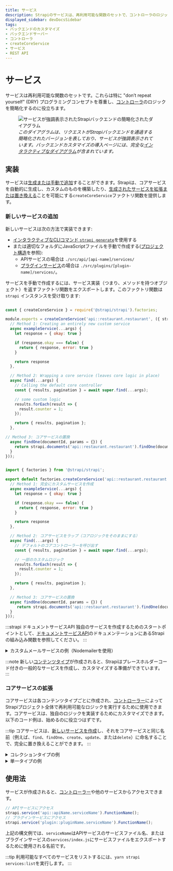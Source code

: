 ```yaml
---
title: サービス
description: Strapiのサービスは、再利用可能な関数のセットで、コントローラのロジックを簡略化するのに便利です。
displayed_sidebar: devDocsSidebar
tags:
- バックエンドのカスタマイズ
- バックエンドサーバー
- コントローラ
- createCoreService 
- サービス
- REST API 
---
```


# サービス

サービスは再利用可能な関数のセットです。これらは特に "don’t repeat yourself" (DRY) プログラミングコンセプトを尊重し、[コントローラ](/dev-docs/backend-customization/controllers.md)のロジックを簡略化するのに役立ちます。

<figure style={{width: '100%', margin: '0'}}>
  <img src="/img/assets/backend-customization/diagram-controllers-services.png" alt="サービスが強調表示されたStrapiバックエンドの簡略化されたダイアグラム" />
  <em><figcaption style={{fontSize: '12px'}}>このダイアグラムは、リクエストがStrapiバックエンドを通過する簡略化されたバージョンを表しており、サービスが強調表示されています。バックエンドカスタマイズの導入ページには、完全な<a href="/dev-docs/backend-customization#interactive-diagram">インタラクティブなダイアグラム</a>が含まれています。</figcaption></em>
</figure>

## 実装

サービスは[生成または手動で追加](#adding-a-new-service)することができます。Strapiは、コアサービスを自動的に生成し、カスタムのものを構築したり、[生成されたサービスを拡張または置き換える](#extending-core-services)ことを可能にする`createCoreService`ファクトリ関数を提供します。

### 新しいサービスの追加

新しいサービスは次の方法で実装できます:

- [インタラクティブなCLIコマンド `strapi generate`](/dev-docs/cli#strapi-generate)を使用する
- または適切なフォルダにJavaScriptファイルを手動で作成する([プロジェクト構造](/dev-docs/project-structure.md)を参照):
  - APIサービスの場合は `./src/api/[api-name]/services/`
  - [プラグインサービス](/dev-docs/plugins/server-api#services)の場合は `./src/plugins/[plugin-name]/services/`。

サービスを手動で作成するには、サービス実装（つまり、メソッドを持つオブジェクト）を返すファクトリ関数をエクスポートします。このファクトリ関数は `strapi` インスタンスを受け取ります:

<Tabs groupId="js-ts">

<TabItem value="js" label="JavaScript">

```js title="./src/api/restaurant/services/restaurant.js"

const { createCoreService } = require('@strapi/strapi').factories;

module.exports = createCoreService('api::restaurant.restaurant', ({ strapi }) =>  ({
  // Method 1: Creating an entirely new custom service
  async exampleService(...args) {
    let response = { okay: true }

    if (response.okay === false) {
      return { response, error: true }
    }

    return response
  },

  // Method 2: Wrapping a core service (leaves core logic in place)
  async find(...args) {  
    // Calling the default core controller
    const { results, pagination } = await super.find(...args);

    // some custom logic
    results.forEach(result => {
      result.counter = 1;
    });

    return { results, pagination };
  },

// Method 3: コアサービスの置換
  async findOne(documentId, params = {}) {
    return strapi.documents('api::restaurant.restaurant').findOne(documentId, this.getFetchParams(params));
  }
}));
```

</TabItem>

<TabItem value="ts" label="TypeScript">

```js title="./src/api/restaurant/services/restaurant.ts"

import { factories } from '@strapi/strapi'; 

export default factories.createCoreService('api::restaurant.restaurant', ({ strapi }) =>  ({
  // Method 1: 完全にカスタムサービスを作成
  async exampleService(...args) {
    let response = { okay: true }

    if (response.okay === false) {
      return { response, error: true }
    }

    return response
  },

  // Method 2: コアサービスをラップ（コアロジックをそのままにする）
  async find(...args) {  
    // デフォルトのコアコントローラーを呼び出す
    const { results, pagination } = await super.find(...args);

    // 一部のカスタムロジック
    results.forEach(result => {
      result.counter = 1;
    });

    return { results, pagination };
  },

  // Method 3: コアサービスの置換
  async findOne(documentId, params = {}) {
     return strapi.documents('api::restaurant.restaurant').findOne(documentId, this.getFetchParams(params));
  }
}));
```

</TabItem>
</Tabs>

:::strapi ドキュメントサービスAPI
独自のサービスを作成するためのスタートポイントとして、[ドキュメントサービスAPI](/dev-docs/api/document-service)のドキュメンテーションにあるStrapiの組み込み関数を参照してください。
:::

<details>

<summary>カスタムメールサービスの例（Nodemailerを使用）</summary>

サービスの目的は、再利用可能な関数を保存することです。特定の目的を持つコードベースのさまざまな関数からメールを送信するための`sendNewsletter`サービスは有用でしょう。

<Tabs groupId="js-ts">

<TabItem value="js" label="JavaScript">

```js title="./src/api/restaurant/services/restaurant.js"


const { createCoreService } = require('@strapi/strapi').factories;
const nodemailer = require('nodemailer'); // Nodemailerのインストールが必要（npm install nodemailer）

// SMTPトランスポートを使用して再利用可能なトランスポーターオブジェクトを作成します。
const transporter = nodemailer.createTransport({
  service: 'Gmail',
  auth: {
    user: 'user@gmail.com',
    pass: 'password',
  },
});

module.exports = createCoreService('api::restaurant.restaurant', ({ strapi }) => ({
  sendNewsletter(from, to, subject, text) {
    // Eメールデータの設定
    const options = {
      from,
      to,
      subject,
      text,
    };

    // メールを送信する関数のプロミスを返す。
    return transporter.sendMail(options);
  },
}));
```

</TabItem>

<TabItem value="ts" label="TypeScript">

```js title="./src/api/restaurant/services/restaurant.ts"


import { factories } from '@strapi/strapi'; 
const nodemailer = require('nodemailer'); // Nodemailerのインストールが必要（npm install nodemailer)

// SMTPトランスポートを使用して再利用可能なトランスポーターオブジェクトを作成します。
const transporter = nodemailer.createTransport({
  service: 'Gmail',
  auth: {
    user: 'user@gmail.com',
    pass: 'password',
  },
});

export default factories.createCoreService('api::restaurant.restaurant', ({ strapi }) => ({
  sendNewsletter(from, to, subject, text) {
    // Eメールデータの設定。
    const options = {
      from,
      to,
      subject,
      text,
    };

    // メールを送信する関数のプロミスを返します。
    return transporter.sendMail(options);
  },
}));
```

</TabItem>

</Tabs>

サービスは、`strapi.service('api::restaurant.restaurant').sendNewsletter(...args)`グローバル変数を通じて利用可能になりました。以下のコントローラーのように、コードベースの別の部分で使用できます。

<Tabs groupId="js-ts">

<TabItem value="js" label="JavaScript">

```js title="./src/api/restaurant/controllers/restaurant.js"

module.exports = createCoreController('api::restaurant.restaurant', ({ strapi }) =>  ({
  // GET /hello
  async signup(ctx) {
    const { userData } = ctx.body;

    // 新規ユーザーをデータベースに保存します。
    const user = await strapi.service('plugin::users-permissions.user').add(userData);

    // サブスクリプションを確認するためのメールを送信します。
    strapi.service('api::restaurant.restaurant').sendNewsletter('welcome@mysite.com', user.email, 'Welcome', '...');

    // サーバーにレスポンスを送信します。
    ctx.send({
      ok: true,
    });
  },
}));
```

</TabItem>

<TabItem value="ts" label="TypeScript">

```js title="./src/api/restaurant/controllers/restaurant.ts"

export default factories.createCoreController('api::restaurant.restaurant', ({ strapi }) =>  ({
  // GET /hello
  async signup(ctx) {
    const { userData } = ctx.body;

    // 新規ユーザーをデータベースに保存します。
    const user = await strapi.service('plugin::users-permissions.user').add(userData);

    // サブスクリプションを確認するためのメールを送信します。
    strapi.service('api::restaurant.restaurant').sendNewsletter('welcome@mysite.com', user.email, 'Welcome', '...');

    // サーバーにレスポンスを送信します。
    ctx.send({
      ok: true,
    });
  },
}));
```

</TabItem>

</Tabs>

</details>

:::note
新しい[コンテンツタイプ](/dev-docs/backend-customization/models.md#content-types)が作成されると、Strapiはプレースホルダーコード付きの一般的なサービスを作成し、カスタマイズする準備ができています。
:::

### コアサービスの拡張

コアサービスは各コンテンツタイプごとに作成され、[コントローラー](/dev-docs/backend-customization/controllers.md)によってStrapiプロジェクト全体で再利用可能なロジックを実行するために使用できます。コアサービスは、独自のロジックを実装するためにカスタマイズできます。以下のコード例は、始めるのに役立つはずです。

:::tip
コアサービスは、[新しいサービスを作成](#adding-a-new-service)し、それをコアサービスと同じ名前（例えば、`find`、`findOne`、`create`、`update`、または`delete`）に命名することで、完全に置き換えることができます。
:::

<details>
<summary>コレクションタイプの例</summary>

<Tabs groupdId="crud-methods">

<TabItem value="find" label="find()">

```js
async find(params) {
  // ここにロジックを書く
  const { results, pagination } = await super.find(params);
  // さらにロジックを書く

  return { results, pagination };
}
```

</TabItem>

<TabItem value="find-one" label="findOne()">

```js
async findOne(documentId, params) {
  // ここにロジックを書く
  const result = await super.findOne(documentId, params);
  // さらにロジックを書く

  return result;
}
```

</TabItem>

<TabItem value="create" label="create()">

```js
async create(params) {
  // ここにロジックを書く
  const result = await super.create(params);
  // さらにロジックを書く

  return result;
}
```

</TabItem>

<TabItem value="update" label="update()">

```js
async update(documentId, params) {
  // ここにロジックを書く
  const result = await super.update(documentId, params);
  // さらにロジックを書く

  return result;
}
```

</TabItem>

<TabItem value="delete" label="delete()">

```js
async delete(documentId, params) {
  // ここにロジックを書く
  const result = await super.delete(documentId, params);
  // さらにロジックを書く

  return result;
}
```

</TabItem>
</Tabs>

</details>

<details>

<summary>単一タイプの例</summary>

<Tabs groupdId="crud-methods">

<TabItem value="find" label="find()">

```js
async find(params) {
  // ここにロジックを書く
  const document = await super.find(params);
  // さらにロジックを書く

  return document;
}
```

</TabItem>

<TabItem value="update" label="update()">

```js
async createOrUpdate({ data, ...params }) {
  // ここにロジックを書く
  const document = await super.createOrUpdate({ data, ...params });
  // さらにロジックを書く

  return document;
}
```

</TabItem>

<TabItem value="delete" label="delete()">

```js
async delete(params) {
  // ここにロジックを書く
  const document = await super.delete(params);
  // さらにロジックを書く

  return document;
}
```

</TabItem>
</Tabs>

</details>

## 使用法

サービスが作成されると、[コントローラー](/dev-docs/backend-customization/controllers.md)や他のサービスからアクセスできます。

```js
// APIサービスにアクセス
strapi.service('api::apiName.serviceName').FunctionName();
// プラグインサービスにアクセス
strapi.service('plugin::pluginName.serviceName').FunctionName();
```

上記の構文例では、`serviceName`はAPIサービスのサービスファイル名、またはプラグインサービスの`services/index.js`にサービスファイルをエクスポートするために使用される名前です。

:::tip
利用可能なすべてのサービスをリストするには、`yarn strapi services:list`を実行します。
:::
